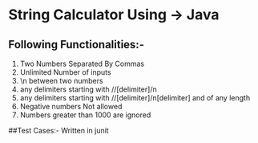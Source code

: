 # String Calculator Using -> Java

## Following Functionalities:-
1) Two Numbers Separated By Commas
2) Unlimited Number of inputs
3) \n between two numbers
4) any delimiters starting with //[delimiter]/n
5) any delimiters starting with //[delimiter]/n[delimiter] and of any length
6) Negative numbers Not allowed
7) Numbers greater than 1000 are ignored

##Test Cases:-
Written in junit
